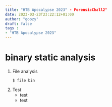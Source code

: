 ```yaml
---
title: "HTB Apocalypse 2023" - ForensicChall2"
date: 2023-03-23T23:22:12+01:00
author: "goozy"
draft: false
tags : 
- "HTB Apocalypse 2023"
---
```


# binary static analysis

1. File analysis
    ```
    $ file bin
    ```
2. Test
    * test
    * test
